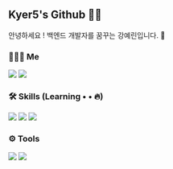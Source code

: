## Kyer5's Github 🫶🏻
안녕하세요 ! 백엔드 개발자를 꿈꾸는 강예린입니다. 🤗

### 👩🏻‍💻 Me
<p>
  <a href="https://kyer5.tistory.com/" target="_blank"><img src="https://img.shields.io/badge/Tistory-FFCD00?style=flat&logo=Kakao&logoColor=white"/></a>
  <a href="https://www.instagram.com/kyer.5/" target="_blank"><img src="https://img.shields.io/badge/Instagram-E4405F?style=flat&logo=Instagram&logoColor=white"/></a>
</p>

### 🛠 Skills (Learning • • 🔥)
<p>
  <a href="https://www.java.com/en/" target="_blank" class="simple-icon"><img src="https://img.shields.io/badge/Java-EB282A?style=flat&logo=Java&logoColor=white"/></a>
  <a href="https://spring.io/projects/spring-boot" target="_blank" class="simple-icon"><img src="https://img.shields.io/badge/Spring Boot-6db33f?style=flat&logo=SpringBoot&logoColor=white"/></a>
  <a href="https://www.mysql.com" target="_blank" class="simple-icon"><img src="https://img.shields.io/badge/MySQL-4479A1?style=flat&logo=MySQL&logoColor=white"/></a>
</p>

### ⚙️ Tools
<p>
  <a href="https://www.jetbrains.com/ko-kr/idea/" target="_blank" class="simple-icon"><img src="https://img.shields.io/badge/IntelliJ IDEA-000000?style=flat&logo=IntelliJ IDEA&logoColor=white"/></a>
  <a href="https://git-scm.com" target="_blank" class="simple-icon"><img src="https://img.shields.io/badge/Git-f05032?style=flat&logo=Git&logoColor=white"/></a><br>
</p>
